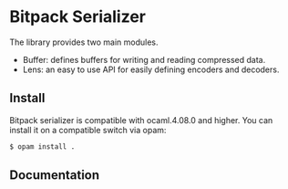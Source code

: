 # Bitpack Serializer

The library provides two main modules.
- Buffer: defines buffers for writing and reading compressed data.
- Lens: an easy to use API for easily defining encoders and decoders.

## Install
Bitpack serializer is compatible with ocaml.4.08.0 and higher. You can install
it on a compatible switch via opam:

```sh
$ opam install .
```

## Documentation
